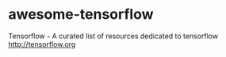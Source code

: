 # awesome-tensorflow
Tensorflow - A curated list of resources dedicated to tensorflow http://tensorflow.org
